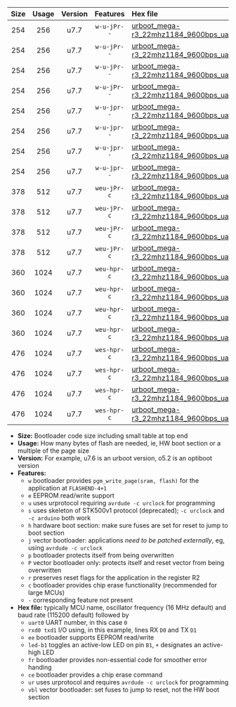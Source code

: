 |Size|Usage|Version|Features|Hex file|
|:-:|:-:|:-:|:-:|:--|
|254|256|u7.7|`w-u-jPr--`|[urboot_mega-r3_22mhz1184_9600bps_uart0_rxe0_txe1_led+b7_ur_vbl.hex](https://raw.githubusercontent.com/stefanrueger/urboot.hex/main/boards/mega-r3/fcpu_22mhz1184/9600_bps/urboot_mega-r3_22mhz1184_9600bps_uart0_rxe0_txe1_led+b7_ur_vbl.hex)|
|254|256|u7.7|`w-u-jPr--`|[urboot_mega-r3_22mhz1184_9600bps_uart1_rxd2_txd3_led+b7_ur_vbl.hex](https://raw.githubusercontent.com/stefanrueger/urboot.hex/main/boards/mega-r3/fcpu_22mhz1184/9600_bps/urboot_mega-r3_22mhz1184_9600bps_uart1_rxd2_txd3_led+b7_ur_vbl.hex)|
|254|256|u7.7|`w-u-jPr--`|[urboot_mega-r3_22mhz1184_9600bps_uart2_rxh0_txh1_led+b7_ur_vbl.hex](https://raw.githubusercontent.com/stefanrueger/urboot.hex/main/boards/mega-r3/fcpu_22mhz1184/9600_bps/urboot_mega-r3_22mhz1184_9600bps_uart2_rxh0_txh1_led+b7_ur_vbl.hex)|
|254|256|u7.7|`w-u-jPr--`|[urboot_mega-r3_22mhz1184_9600bps_uart3_rxj0_txj1_led+b7_ur_vbl.hex](https://raw.githubusercontent.com/stefanrueger/urboot.hex/main/boards/mega-r3/fcpu_22mhz1184/9600_bps/urboot_mega-r3_22mhz1184_9600bps_uart3_rxj0_txj1_led+b7_ur_vbl.hex)|
|254|256|u7.7|`w-u-jpr--`|[urboot_mega-r3_22mhz1184_9600bps_uart0_rxe0_txe1_led+b7_fr_ur_vbl.hex](https://raw.githubusercontent.com/stefanrueger/urboot.hex/main/boards/mega-r3/fcpu_22mhz1184/9600_bps/urboot_mega-r3_22mhz1184_9600bps_uart0_rxe0_txe1_led+b7_fr_ur_vbl.hex)|
|254|256|u7.7|`w-u-jpr--`|[urboot_mega-r3_22mhz1184_9600bps_uart1_rxd2_txd3_led+b7_fr_ur_vbl.hex](https://raw.githubusercontent.com/stefanrueger/urboot.hex/main/boards/mega-r3/fcpu_22mhz1184/9600_bps/urboot_mega-r3_22mhz1184_9600bps_uart1_rxd2_txd3_led+b7_fr_ur_vbl.hex)|
|254|256|u7.7|`w-u-jpr--`|[urboot_mega-r3_22mhz1184_9600bps_uart2_rxh0_txh1_led+b7_fr_ur_vbl.hex](https://raw.githubusercontent.com/stefanrueger/urboot.hex/main/boards/mega-r3/fcpu_22mhz1184/9600_bps/urboot_mega-r3_22mhz1184_9600bps_uart2_rxh0_txh1_led+b7_fr_ur_vbl.hex)|
|254|256|u7.7|`w-u-jpr--`|[urboot_mega-r3_22mhz1184_9600bps_uart3_rxj0_txj1_led+b7_fr_ur_vbl.hex](https://raw.githubusercontent.com/stefanrueger/urboot.hex/main/boards/mega-r3/fcpu_22mhz1184/9600_bps/urboot_mega-r3_22mhz1184_9600bps_uart3_rxj0_txj1_led+b7_fr_ur_vbl.hex)|
|378|512|u7.7|`weu-jPr-c`|[urboot_mega-r3_22mhz1184_9600bps_uart0_rxe0_txe1_ee_led+b7_fr_ce_ur_vbl.hex](https://raw.githubusercontent.com/stefanrueger/urboot.hex/main/boards/mega-r3/fcpu_22mhz1184/9600_bps/urboot_mega-r3_22mhz1184_9600bps_uart0_rxe0_txe1_ee_led+b7_fr_ce_ur_vbl.hex)|
|378|512|u7.7|`weu-jPr-c`|[urboot_mega-r3_22mhz1184_9600bps_uart1_rxd2_txd3_ee_led+b7_fr_ce_ur_vbl.hex](https://raw.githubusercontent.com/stefanrueger/urboot.hex/main/boards/mega-r3/fcpu_22mhz1184/9600_bps/urboot_mega-r3_22mhz1184_9600bps_uart1_rxd2_txd3_ee_led+b7_fr_ce_ur_vbl.hex)|
|378|512|u7.7|`weu-jPr-c`|[urboot_mega-r3_22mhz1184_9600bps_uart2_rxh0_txh1_ee_led+b7_fr_ce_ur_vbl.hex](https://raw.githubusercontent.com/stefanrueger/urboot.hex/main/boards/mega-r3/fcpu_22mhz1184/9600_bps/urboot_mega-r3_22mhz1184_9600bps_uart2_rxh0_txh1_ee_led+b7_fr_ce_ur_vbl.hex)|
|378|512|u7.7|`weu-jPr-c`|[urboot_mega-r3_22mhz1184_9600bps_uart3_rxj0_txj1_ee_led+b7_fr_ce_ur_vbl.hex](https://raw.githubusercontent.com/stefanrueger/urboot.hex/main/boards/mega-r3/fcpu_22mhz1184/9600_bps/urboot_mega-r3_22mhz1184_9600bps_uart3_rxj0_txj1_ee_led+b7_fr_ce_ur_vbl.hex)|
|360|1024|u7.7|`weu-hpr-c`|[urboot_mega-r3_22mhz1184_9600bps_uart0_rxe0_txe1_ee_led+b7_fr_ce_ur.hex](https://raw.githubusercontent.com/stefanrueger/urboot.hex/main/boards/mega-r3/fcpu_22mhz1184/9600_bps/urboot_mega-r3_22mhz1184_9600bps_uart0_rxe0_txe1_ee_led+b7_fr_ce_ur.hex)|
|360|1024|u7.7|`weu-hpr-c`|[urboot_mega-r3_22mhz1184_9600bps_uart1_rxd2_txd3_ee_led+b7_fr_ce_ur.hex](https://raw.githubusercontent.com/stefanrueger/urboot.hex/main/boards/mega-r3/fcpu_22mhz1184/9600_bps/urboot_mega-r3_22mhz1184_9600bps_uart1_rxd2_txd3_ee_led+b7_fr_ce_ur.hex)|
|360|1024|u7.7|`weu-hpr-c`|[urboot_mega-r3_22mhz1184_9600bps_uart2_rxh0_txh1_ee_led+b7_fr_ce_ur.hex](https://raw.githubusercontent.com/stefanrueger/urboot.hex/main/boards/mega-r3/fcpu_22mhz1184/9600_bps/urboot_mega-r3_22mhz1184_9600bps_uart2_rxh0_txh1_ee_led+b7_fr_ce_ur.hex)|
|360|1024|u7.7|`weu-hpr-c`|[urboot_mega-r3_22mhz1184_9600bps_uart3_rxj0_txj1_ee_led+b7_fr_ce_ur.hex](https://raw.githubusercontent.com/stefanrueger/urboot.hex/main/boards/mega-r3/fcpu_22mhz1184/9600_bps/urboot_mega-r3_22mhz1184_9600bps_uart3_rxj0_txj1_ee_led+b7_fr_ce_ur.hex)|
|476|1024|u7.7|`wes-hpr-c`|[urboot_mega-r3_22mhz1184_9600bps_uart0_rxe0_txe1_ee_led+b7_fr_ce.hex](https://raw.githubusercontent.com/stefanrueger/urboot.hex/main/boards/mega-r3/fcpu_22mhz1184/9600_bps/urboot_mega-r3_22mhz1184_9600bps_uart0_rxe0_txe1_ee_led+b7_fr_ce.hex)|
|476|1024|u7.7|`wes-hpr-c`|[urboot_mega-r3_22mhz1184_9600bps_uart1_rxd2_txd3_ee_led+b7_fr_ce.hex](https://raw.githubusercontent.com/stefanrueger/urboot.hex/main/boards/mega-r3/fcpu_22mhz1184/9600_bps/urboot_mega-r3_22mhz1184_9600bps_uart1_rxd2_txd3_ee_led+b7_fr_ce.hex)|
|476|1024|u7.7|`wes-hpr-c`|[urboot_mega-r3_22mhz1184_9600bps_uart2_rxh0_txh1_ee_led+b7_fr_ce.hex](https://raw.githubusercontent.com/stefanrueger/urboot.hex/main/boards/mega-r3/fcpu_22mhz1184/9600_bps/urboot_mega-r3_22mhz1184_9600bps_uart2_rxh0_txh1_ee_led+b7_fr_ce.hex)|
|476|1024|u7.7|`wes-hpr-c`|[urboot_mega-r3_22mhz1184_9600bps_uart3_rxj0_txj1_ee_led+b7_fr_ce.hex](https://raw.githubusercontent.com/stefanrueger/urboot.hex/main/boards/mega-r3/fcpu_22mhz1184/9600_bps/urboot_mega-r3_22mhz1184_9600bps_uart3_rxj0_txj1_ee_led+b7_fr_ce.hex)|

- **Size:** Bootloader code size including small table at top end
- **Usage:** How many bytes of flash are needed, ie, HW boot section or a multiple of the page size
- **Version:** For example, u7.6 is an urboot version, o5.2 is an optiboot version
- **Features:**
  + `w` bootloader provides `pgm_write_page(sram, flash)` for the application at `FLASHEND-4+1`
  + `e` EEPROM read/write support
  + `u` uses urprotocol requiring `avrdude -c urclock` for programming
  + `s` uses skeleton of STK500v1 protocol (deprecated); `-c urclock` and `-c arduino` both work
  + `h` hardware boot section: make sure fuses are set for reset to jump to boot section
  + `j` vector bootloader: applications *need to be patched externally*, eg, using `avrdude -c urclock`
  + `p` bootloader protects itself from being overwritten
  + `P` vector bootloader only: protects itself and reset vector from being overwritten
  + `r` preserves reset flags for the application in the register R2
  + `c` bootloader provides chip erase functionality (recommended for large MCUs)
  + `-` corresponding feature not present
- **Hex file:** typically MCU name, oscillator frequency (16 MHz default) and baud rate (115200 default) followed by
  + `uart0` UART number, in this case `0`
  + `rxd0 txd1` I/O using, in this example, lines RX `D0` and TX `D1`
  + `ee` bootloader supports EEPROM read/write
  + `led-b1` toggles an active-low LED on pin `B1`, `+` designates an active-high LED
  + `fr` bootloader provides non-essential code for smoother error handing
  + `ce` bootloader provides a chip erase command
  + `ur` uses urprotocol and requires `avrdude -c urclock` for programming
  + `vbl` vector bootloader: set fuses to jump to reset, not the HW boot section
